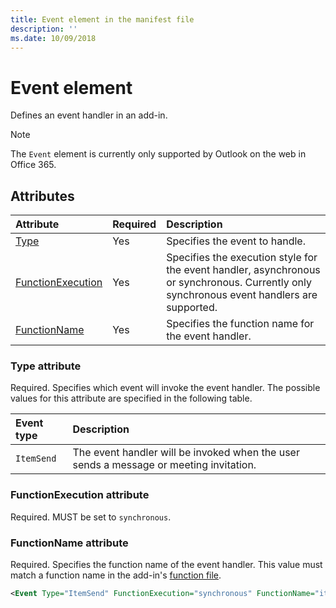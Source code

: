```yaml
---
title: Event element in the manifest file
description: ''
ms.date: 10/09/2018
---
```


# Event element

Defines an event handler in an add-in.

> [!NOTE] 
> The `Event` element is currently only supported by Outlook on the web in Office 365.

## Attributes

|  Attribute  |  Required  |  Description  |
|:-----|:-----|:-----|
|  [Type](#type-attribute)  |  Yes  | Specifies the event to handle. |
|  [FunctionExecution](#functionexecution-attribute)  |  Yes  | Specifies the execution style for the event handler, asynchronous or synchronous. Currently only synchronous event handlers are supported. |
|  [FunctionName](#functionname-attribute)  |  Yes  | Specifies the function name for the event handler. |

### Type attribute

Required. Specifies which event will invoke the event handler. The possible values for this attribute are specified in the following table.

|  Event type  |  Description  |
|:-----|:-----|
|  `ItemSend`  |  The event handler will be invoked when the user sends a message or meeting invitation.  |

### FunctionExecution attribute

Required. MUST be set to `synchronous`.

### FunctionName attribute

Required. Specifies the function name of the event handler. This value must match a function name in the add-in's [function file](functionfile.md).

```xml
<Event Type="ItemSend" FunctionExecution="synchronous" FunctionName="itemSendHandler" /> 
```